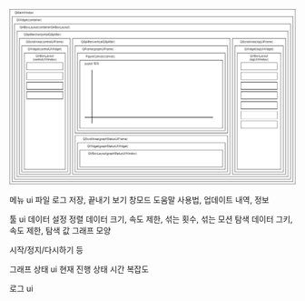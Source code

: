 ![img](./images/uml_window.png)

메뉴 ui
파일
	로그 저장, 끝내기
보기
	창모드
도움말
	사용법, 업데이트 내역, 정보



툴 ui
데이터 설정
	정렬
	데이터 크기, 속도 제한, 섞는 횟수, 섞는 모션
	탐색
	데이터 그키, 속도 제한, 탐색 값
그래프 모양

시작/정지/다시하기 등


그래프 상태 ui
현재 진행 상태
시간
복잡도

로그 ui
